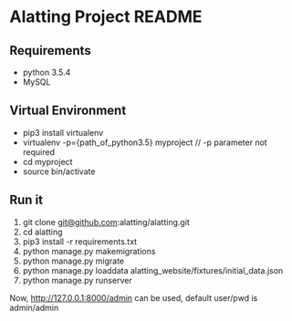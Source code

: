 # Alatting Project README

## Requirements

* python 3.5.4
* MySQL


## Virtual Environment

* pip3 install virtualenv
* virtualenv -p={path_of_python3.5} myproject  // -p parameter not required
* cd myproject
* source bin/activate

## Run it

1. git clone git@github.com:alatting/alatting.git
2. cd alatting
3. pip3 install -r requirements.txt
4. python manage.py makemigrations
5. python manage.py migrate
6. python manage.py loaddata alatting_website/fixtures/initial_data.json
7. python manage.py runserver

Now, http://127.0.0.1:8000/admin can be used, default user/pwd is admin/admin
